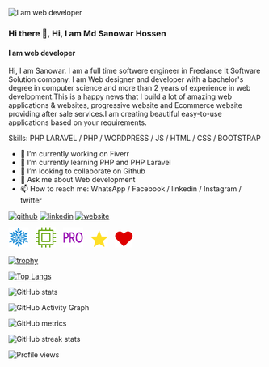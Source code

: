 ![I am web developer](https://media.licdn.com/dms/image/C5616AQEJMFzfQv9Bfw/profile-displaybackgroundimage-shrink_350_1400/0/1662438326976?e=1695254400&v=beta&t=sYAWSmAYxlmH1KxGXgny4ujEcdQqlRGFB6tXKAxr-Ng)

### Hi there 👋, Hi, I am Md Sanowar Hossen
#### I am web developer


Hi, I am Sanowar. I am a full time softwere engineer in Freelance It Software Solution company. I am Web designer and developer with a bachelor's degree in computer science and more than 2 years of experience in web development.This is a happy news that I build a lot of amazing web applications & websites, progressive website and Ecommerce website providing after sale services.I am creating beautiful easy-to-use applications based on your requirements.

Skills:  PHP LARAVEL / PHP / WORDPRESS / JS / HTML / CSS / BOOTSTRAP

- 🔭 I’m currently working on Fiverr 
- 🌱 I’m currently learning PHP and PHP Laravel 
- 👯 I’m looking to collaborate on Github 
- 💬 Ask me about Web development 
- 📫 How to reach me: WhatsApp / Facebook / linkedin / Instagram / twitter 


[<img src='https://cdn.jsdelivr.net/npm/simple-icons@3.0.1/icons/github.svg' alt='github' height='40'>](https://github.com/sanowardev)  [<img src='https://cdn.jsdelivr.net/npm/simple-icons@3.0.1/icons/linkedin.svg' alt='linkedin' height='40'>](https://www.linkedin.com/in/sanowardev/)  [<img src='https://cdn.jsdelivr.net/npm/simple-icons@3.0.1/icons/icloud.svg' alt='website' height='40'>](https://mdsanowar.com/)  

<a href='https://archiveprogram.github.com/'><img src='https://raw.githubusercontent.com/acervenky/animated-github-badges/master/assets/acbadge.gif' width='40' height='40'></a> <a href='https://docs.github.com/en/developers'><img src='https://raw.githubusercontent.com/acervenky/animated-github-badges/master/assets/devbadge.gif' width='40' height='40'></a> <a href='https://github.com/pricing'><img src='https://raw.githubusercontent.com/acervenky/animated-github-badges/master/assets/pro.gif' width='40' height='40'></a> <a href='https://stars.github.com/'><img src='https://raw.githubusercontent.com/acervenky/animated-github-badges/master/assets/starbadge.gif' width='35' height='35'></a> <a href='https://docs.github.com/en/github/supporting-the-open-source-community-with-github-sponsors'><img src='https://raw.githubusercontent.com/acervenky/animated-github-badges/master/assets/sponsorbadge.gif' width='35' height='35'></a> 

[![trophy](https://github-profile-trophy.vercel.app/?username=sanowardev)](https://github.com/ryo-ma/github-profile-trophy)

[![Top Langs](https://github-readme-stats.vercel.app/api/top-langs/?username=sanowardev)](https://github.com/anuraghazra/github-readme-stats)

![GitHub stats](https://github-readme-stats.vercel.app/api?username=sanowardev&show_icons=true&count_private=true)  

![GitHub Activity Graph](https://activity-graph.herokuapp.com/graph?username=sanowardev)  

![GitHub metrics](https://metrics.lecoq.io/sanowardev)  

![GitHub streak stats](https://streak-stats.demolab.com/?user=sanowardev)  

![Profile views](https://gpvc.arturio.dev/sanowardev)  

